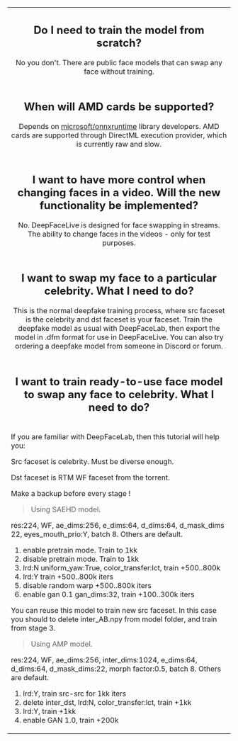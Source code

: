 <table align="center" border="0">
<tr><td colspan=2 align="center">

## Do I need to train the model from scratch?

No you don't. There are public face models that can swap any face without training.

</td></tr>
<tr><td colspan=2 align="center">

## When will AMD cards be supported?

Depends on <a href="https://github.com/microsoft/onnxruntime">microsoft/onnxruntime</a> library developers. AMD cards are supported through DirectML execution provider, which is currently raw and slow.

</td></tr>
<tr><td colspan=2 align="center">

## I want to have more control when changing faces in a video. Will the new functionality be implemented?

No. DeepFaceLive is designed for face swapping in streams. The ability to change faces in the videos - only for test purposes.

</td></tr>
<tr><td colspan=2 align="center">

## I want to swap my face to a particular celebrity. What I need to do?

This is the normal deepfake training process, where src faceset is the celebrity and dst faceset is your faceset. Train the deepfake model as usual with DeepFaceLab, then export the model in .dfm format for use in DeepFaceLive. You can also try ordering a deepfake model from someone in Discord or forum.

</td></tr>
<tr><td colspan=2 align="center">

## I want to train ready-to-use face model to swap any face to celebrity. What I need to do?

</td></tr>
<tr><td colspan=2 align="left">

If you are familiar with DeepFaceLab, then this tutorial will help you:

Src faceset is celebrity. Must be diverse enough.

Dst faceset is RTM WF faceset from the torrent.

Make a backup before every stage !

> Using SAEHD model.

res:224, WF, ae_dims:256, e_dims:64, d_dims:64, d_mask_dims 22, eyes_mouth_prio:Y, batch 8. Others are default.
1) enable pretrain mode. Train to 1kk
2) disable pretrain mode. Train to 1kk
3) lrd:N uniform_yaw:True, color_transfer:lct, train +500..800k
4) lrd:Y train +500..800k iters
5) disable random warp +500..800k iters
6) enable gan 0.1 gan_dims:32, train +100..300k iters

You can reuse this model to train new src faceset. In this case you should to delete inter_AB.npy from model folder, and train from stage 3.

> Using AMP model.

res:224, WF, ae_dims:256, inter_dims:1024, e_dims:64, d_dims:64, d_mask_dims:22, morph factor:0.5, batch 8. Others are default.

1) lrd:Y, train src-src for 1kk iters
2) delete inter_dst, lrd:N, color_transfer:lct, train +1kk
3) lrd:Y, train +1kk
4) enable GAN 1.0, train +200k

</td></tr>
</table>



